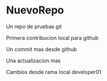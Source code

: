 # NuevoRepo
Un repo de pruebas git

Primera contribucion local para github

Un commit mas desde github

Una actualizacion mas

Cambios desde rama local developer01